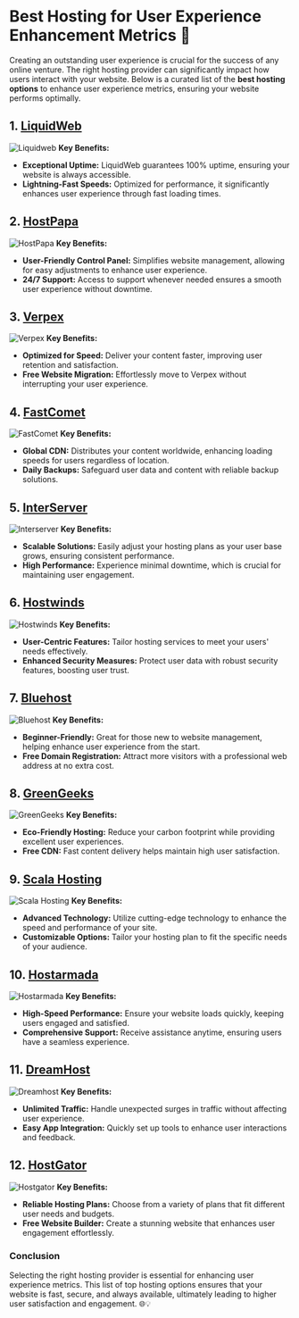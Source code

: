 # Best Hosting for User Experience Enhancement Metrics 🌟

Creating an outstanding user experience is crucial for the success of any online venture. The right hosting provider can significantly impact how users interact with your website. Below is a curated list of the **best hosting options** to enhance user experience metrics, ensuring your website performs optimally.

## 1. [LiquidWeb](https://snipitx.com/liquidweb-jy)
![Liquidweb](https://i.imgur.com/4IvT9SC.jpeg "Liquidweb Hosting")
**Key Benefits:**
- **Exceptional Uptime:** LiquidWeb guarantees 100% uptime, ensuring your website is always accessible.
- **Lightning-Fast Speeds:** Optimized for performance, it significantly enhances user experience through fast loading times.

## 2. [HostPapa](https://snipitx.com/hostpapa-jy)
![HostPapa](https://i.imgur.com/ouDTkvl.jpeg "HostPapa Hosting")
**Key Benefits:**
- **User-Friendly Control Panel:** Simplifies website management, allowing for easy adjustments to enhance user experience.
- **24/7 Support:** Access to support whenever needed ensures a smooth user experience without downtime.

## 3. [Verpex](https://snipitx.com/verpex-jy)
![Verpex](https://i.imgur.com/6x5LhiS.jpeg "Verpex Hosting")
**Key Benefits:**
- **Optimized for Speed:** Deliver your content faster, improving user retention and satisfaction.
- **Free Website Migration:** Effortlessly move to Verpex without interrupting your user experience.

## 4. [FastComet](https://snipitx.com/fastcomet-jy)
![FastComet](https://i.imgur.com/7qgXuWp.png "FastComet Hosting")
**Key Benefits:**
- **Global CDN:** Distributes your content worldwide, enhancing loading speeds for users regardless of location.
- **Daily Backups:** Safeguard user data and content with reliable backup solutions.

## 5. [InterServer](https://snipitx.com/interserver-jy)
![Interserver](https://i.imgur.com/OM5dOEW.jpeg "Interserver Hosting")
**Key Benefits:**
- **Scalable Solutions:** Easily adjust your hosting plans as your user base grows, ensuring consistent performance.
- **High Performance:** Experience minimal downtime, which is crucial for maintaining user engagement.

## 6. [Hostwinds](https://snipitx.com/hostwinds-jy)
![Hostwinds](https://i.imgur.com/53aSNXx.jpeg "Hostwinds Hosting")
**Key Benefits:**
- **User-Centric Features:** Tailor hosting services to meet your users' needs effectively.
- **Enhanced Security Measures:** Protect user data with robust security features, boosting user trust.

## 7. [Bluehost](https://snipitx.com/bluehost-jy)
![Bluehost](https://i.imgur.com/PasFF9E.jpeg "Bluehost Hosting")
**Key Benefits:**
- **Beginner-Friendly:** Great for those new to website management, helping enhance user experience from the start.
- **Free Domain Registration:** Attract more visitors with a professional web address at no extra cost.

## 8. [GreenGeeks](https://snipitx.com/greengeeks-jy)
![GreenGeeks](https://i.imgur.com/eEwuntu.jpg "GreenGeeks Hosting")
**Key Benefits:**
- **Eco-Friendly Hosting:** Reduce your carbon footprint while providing excellent user experiences.
- **Free CDN:** Fast content delivery helps maintain high user satisfaction.

## 9. [Scala Hosting](https://snipitx.com/scala-jy)
![Scala Hosting](https://i.imgur.com/uJ5JIK3.png "Scala Web Hosting")
**Key Benefits:**
- **Advanced Technology:** Utilize cutting-edge technology to enhance the speed and performance of your site.
- **Customizable Options:** Tailor your hosting plan to fit the specific needs of your audience.

## 10. [Hostarmada](https://snipitx.com/hostarmada-jy)
![Hostarmada](https://i.imgur.com/KFbdf3o.jpeg "Hostarmada Hosting")
**Key Benefits:**
- **High-Speed Performance:** Ensure your website loads quickly, keeping users engaged and satisfied.
- **Comprehensive Support:** Receive assistance anytime, ensuring users have a seamless experience.

## 11. [DreamHost](https://snipitx.com/dreamhost-jy)
![Dreamhost](https://i.imgur.com/rXIg8ip.jpeg "Dreamhost Hosting")
**Key Benefits:**
- **Unlimited Traffic:** Handle unexpected surges in traffic without affecting user experience.
- **Easy App Integration:** Quickly set up tools to enhance user interactions and feedback.

## 12. [HostGator](https://snipitx.com/hostgator-jy)
![Hostgator](https://i.imgur.com/BcVkH57.jpeg "Hostgator Hosting")
**Key Benefits:**
- **Reliable Hosting Plans:** Choose from a variety of plans that fit different user needs and budgets.
- **Free Website Builder:** Create a stunning website that enhances user engagement effortlessly.

### Conclusion
Selecting the right hosting provider is essential for enhancing user experience metrics. This list of top hosting options ensures that your website is fast, secure, and always available, ultimately leading to higher user satisfaction and engagement. 🌐💡
